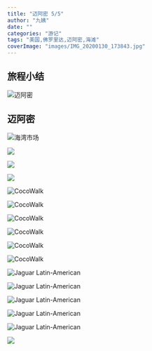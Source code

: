 ```yaml
---
title: "迈阿密 5/5"
author: "九姨"
date: ""
categories: "游记"
tags: "美国,佛罗里达,迈阿密,海滩"
coverImage: "images/IMG_20200130_173843.jpg"
---
```


>

## 旅程小结

![迈阿密](images/miami.jpg)

## 迈阿密

>

![海湾市场](images/IMG_20200130_173843.jpg)

>

![](images/IMG_20200130_180624.jpg)

>

![](images/IMG_20200130_180642.jpg)

>

![](images/IMG_20200130_190406.jpg)

>

![CocoWalk](images/IMG_20200131_085139.jpg)

>

![CocoWalk](images/IMG_20200131_085643.jpg)

>

![CocoWalk](images/IMG_20200131_112533.jpg)

>

![CocoWalk](images/IMG_20200131_112907.jpg)

>

![CocoWalk](images/IMG_20200131_112959.jpg)

>

![CocoWalk](images/IMG_20200131_113044.jpg)

>

![Jaguar Latin-American](images/IMG_20200131_113438.jpg)

>

![Jaguar Latin-American](images/IMG_20200131_114222.jpg)

>

![Jaguar Latin-American](images/IMG_20200131_115600.jpg)

>

![Jaguar Latin-American](images/IMG_20200131_115624.jpg)

>

![Jaguar Latin-American](images/IMG_20200131_124001.jpg)

>

![](images/IMG_20200131.jpg)

